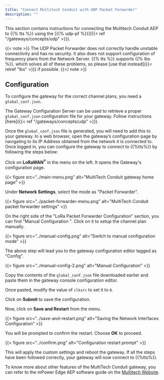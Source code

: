 ```yaml
---
title: "Connect Multitech Conduit with UDP Packet Forwarder"
description: ""
---
```


This section contains instructions for connecting the Multitech Conduit AEP to {{% tts %}} using the [{{% udp-pf %}}]({{< ref "/gateways/concepts/udp" >}}).

<!--more-->

{{< note >}} The UDP Packet Forwarder does not correctly handle unstable connectivity and has no security. It also does not support configuration of frequency plans from the Network Server. {{% tts %}} supports {{% lbs %}}, which solves all of these problems, so please [use that instead]({{< relref "lbs" >}}) if possible. {{</ note >}}

## Configuration

To configure the gateway for the correct channel plans, you need a `global_conf.json`.

The Gateway Configuration Server can be used to retrieve a proper `global_conf.json` configuration file for your gateway. Follow instructions [here]({{< ref "/gateways/concepts/udp" >}}).

Once the `global_conf.json` file is generated, you will need to add this to your gateway. In a web browser, open the gateway’s configuration page by navigating to its IP Address obtained from the network it is connected to. Once logged in, you can configure the gateway to connect to {{%tts%}} by following the steps below:

Click on **LoRaWAN<sup>®</sup>** in the menu on the left. It opens the Gateway&apos;s configuration page.

{{< figure src="../main-menu.png" alt="MultiTech Conduit gateway home page" >}}

Under **Network Settings**, select the mode as &quot;Packet Forwarder&quot;.

{{< figure src="../packet-forwarder-menu.png" alt="MultiTech Conduit packet forwarder settings" >}}

On the right side of the &quot;LoRa Packet Forwarder Configuration&quot; section, you can find &quot;Manual Configuration &quot;. Click on it to setup the channel plan manually.

{{< figure src="../manual-config.png" alt="Switch to manual configuration mode" >}}

The above step will lead you to the gateway configuration editor tagged as &quot;Config&quot;.

{{< figure src="../manual-config-2.png" alt="Manual Configuration" >}}

Copy the contents of the `global_conf.json` file downloaded earlier and paste them in the gateway console configuration editor.

Once pasted, modify the value of `clksrc` to set it to `0`.

Click on **Submit** to save the configuration.

Now, click on **Save and Restart** from the menu.

{{< figure src="../save-and-restart.png" alt="Saving the Network Interfaces Configuration" >}}

You will be prompted to confirm the restart. Choose **OK** to proceed.

{{< figure src="../confirm.png" alt="Configuration restart prompt" >}}

This will apply the custom settings and reboot the gateway. If all the steps have been followed correctly, your gateway will now connect to {{%tts%}}.

To know more about other features of the MultiTech Conduit gateway, you can refer to the mPower Edge AEP software guide on the [Multitech Website](http://www.multitech.net/developer/products/multiconnect-conduit-platform/conduit/).
